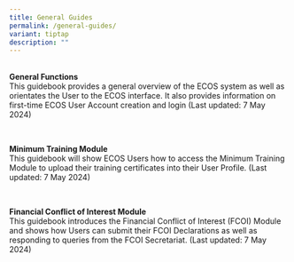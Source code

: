 ```yaml
---
title: General Guides
permalink: /general-guides/
variant: tiptap
description: ""
---
```

<p>
<br><strong>General Functions</strong>
<br>This guidebook provides a general overview of the ECOS system as well
as orientates the User to the ECOS interface. It also provides information
on first-time ECOS User Account creation and login (Last updated: 7 May
2024)</p>
<p>&nbsp;</p>
<p><strong>Minimum Training Module</strong>
<br>This guidebook will show ECOS Users how to access the Minimum Training
Module to upload their training certificates into their User Profile. (Last
updated: 7 May 2024)</p>
<p>&nbsp;</p>
<p><strong>Financial Conflict of Interest Module</strong>
<br>This guidebook introduces the Financial Conflict of Interest (FCOI) Module
and shows how Users can submit their FCOI Declarations as well as responding
to queries from the FCOI Secretariat. (Last updated: 7 May 2024)</p>